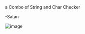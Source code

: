 a Combo of String and Char Checker

-Satan

![image](https://github.com/KaitoDeluxxe/FileChecker/assets/150624897/a8a50b3b-1d95-4f07-8f35-ab7615fc36a4)



